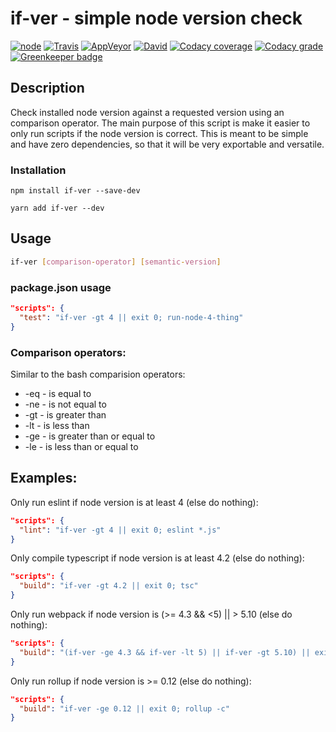 # if-ver - simple node version check


[![node](https://img.shields.io/node/v/if-ver.svg)](https://www.npmjs.com/package/if-ver)
[![Travis](https://img.shields.io/travis/markis/if-ver.svg)](https://travis-ci.org/markis/if-ver)
[![AppVeyor](https://img.shields.io/appveyor/ci/markis/if-ver.svg)](https://ci.appveyor.com/project/markis/if-ver)
[![David](https://img.shields.io/david/markis/if-ver.svg)](https://david-dm.org/markis/if-ver)
[![Codacy coverage](https://img.shields.io/codacy/coverage/53627a3cfd4a4d10a1fdd398dade6e1f.svg)](https://www.codacy.com/app/markis/if-ver/files)
[![Codacy grade](https://img.shields.io/codacy/grade/53627a3cfd4a4d10a1fdd398dade6e1f.svg)](https://www.codacy.com/app/markis/if-ver)
[![Greenkeeper badge](https://badges.greenkeeper.io/markis/if-ver.svg)](https://greenkeeper.io/)

## Description

Check installed node version against a requested version using an comparison operator.
The main purpose of this script is make it easier to only run scripts if the node version is correct.
This is meant to be simple and have zero dependencies, so that it will be very exportable and versatile.

### Installation

```
npm install if-ver --save-dev
```

```
yarn add if-ver --dev
```

## Usage

```bash
if-ver [comparison-operator] [semantic-version]
```

### package.json usage
```json
"scripts": {
  "test": "if-ver -gt 4 || exit 0; run-node-4-thing"
}
```

### Comparison operators:

Similar to the bash comparision operators:

  * -eq - is equal to
  * -ne - is not equal to
  * -gt - is greater than
  * -lt - is less than
  * -ge - is greater than or equal to
  * -le - is less than or equal to

## Examples:

  Only run eslint if node version is at least 4 (else do nothing):
  ```json
  "scripts": {
    "lint": "if-ver -gt 4 || exit 0; eslint *.js"
  }
  ```

  Only compile typescript if node version is at least 4.2 (else do nothing):
  ```json
  "scripts": {
    "build": "if-ver -gt 4.2 || exit 0; tsc"
  }
  ```

  Only run webpack if node version is (>= 4.3 && <5) || > 5.10 (else do nothing):
  ```json
  "scripts": {
    "build": "(if-ver -ge 4.3 && if-ver -lt 5) || if-ver -gt 5.10) || exit 0; webpack"
  }
  ```

  Only run rollup if node version is >= 0.12 (else do nothing):
  ```json
  "scripts": {
    "build": "if-ver -ge 0.12 || exit 0; rollup -c"
  }
  ```
